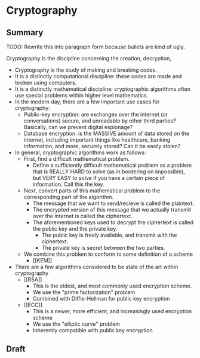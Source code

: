 # Cryptography
## Summary
TODO: Rewrite this into paragraph form because bullets are kind of ugly. 

Cryptography is the discipline concerning the creation, decryption, 

- Cryptography is the study of making and breaking codes. 
- It is a distinctly computational discipline: these codes are made and broken using computers. 
- It is a distinctly mathematical discipline: cryptographic algorithms often use special problems within higher level mathematics. 
- In the modern day, there are a few important use cases for cryptography: 
	- Public-key encryption: are exchanges over the internet (or conversations) secure, and unreadable by other third parties? Basically, can we prevent digital espionage? 
	- Database encryption: is the MASSIVE amount of data stored on the internet, including important things like healthcare, banking information, and more, securely stored? Can it be easily stolen? 
- In general, cryptographic algorithms work as follows: 
	- First, find a difficult mathematical problem. 
		- Define a sufficiently difficult mathematical problem as a problem that is REALLY HARD to solve (as in bordering on impossible), but VERY EASY to solve if you have a certain piece of information. Call this the key. 
	- Next, convert parts of this mathematical problem to the corresponding part of the algorithm. 
		- The message that we want to send/recieve is called the plaintext. 
		- The encrypted version of this message that we actually transmit over the internet is called the ciphertext. 
		- The aforementioned keys used to decrypt the ciphertext is called the public key and the private key. 
			- The public key is freely available, and transmit with the ciphertext. 
			- The private key is secret between the two parties. 
	- We combine this problem to conform to some definition of a scheme
		- [[KEM]]
- There are a few algorithms considered to be state of the art within cryptography
	- [[RSA]]
		- This is the oldest, and most commonly used encryption scheme. 
		- We use the "prime factorization" problem
		- Combined with Diffie-Hellman for public key encryption
	- [[ECC]]
		- This is a newer, more efficient, and increasingly used encryption scheme
		- We use the "elliptic curve" problem
		- Inherently compatible with public key encryption
## Draft
